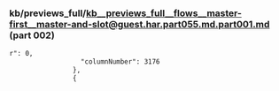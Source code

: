 ### kb/previews_full/kb__previews_full__flows__master-first__master-and-slot@guest.har.part055.md.part001.md (part 002)

```md
r": 0,
                  "columnNumber": 3176
                },
                {
              
```

```
